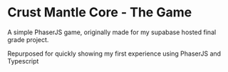 # Crust Mantle Core - The Game

A simple PhaserJS game, originally made for my supabase hosted final grade project.

Repurposed for quickly showing my first experience using PhaserJS and Typescript